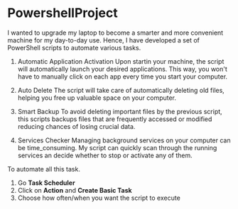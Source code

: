 # PowershellProject
I wanted to upgrade my laptop to become a smarter and more convenient machine for my day-to-day use. Hence, I have developed a set of PowerShell scripts to automate various tasks.

1. Automatic Application Activation
Upon startin your machine, the script will automatically launch your desired applications. This way, you won't have to manually click on each app every time you start your computer.

2. Auto Delete
The script will take care of automatically deleting old files, helping you free up valuable space on your computer.

3. Smart Backup
To avoid deleting important files by the previous script, this scripts backups files that are frequently accessed or modified reducing chances of losing crucial data.

4. Services Checker
Managing background services on your computer can be time_consuming. My script can quickly scan through the running services an decide whether to stop or activate any of them.

To automate all this task. 
1. Go **Task Scheduler**
2. Click on **Action** and **Create Basic Task**
3. Choose how often/when you want the script to execute
